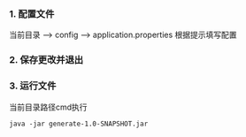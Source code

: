 ### 1. 配置文件
当前目录 --> config --> application.properties
根据提示填写配置

### 2. 保存更改并退出

### 3. 运行文件
当前目录路径cmd执行
```shell
java -jar generate-1.0-SNAPSHOT.jar
```

